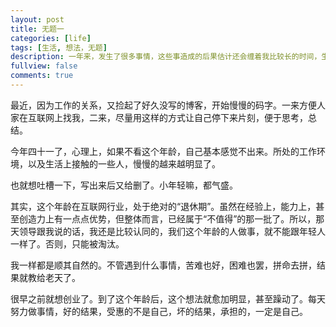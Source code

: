 ```yaml
---
layout: post
title: 无题一
categories: [life]
tags: [生活, 想法，无题]
description: 一年来，发生了很多事情，这些事造成的后果估计还会缠着我比较长的时间，生活，工作，甚至想法都会慢慢的被改变。
fullview: false
comments: true
---
```


最近，因为工作的关系，又捡起了好久没写的博客，开始慢慢的码字。一来方便人家在互联网上找我，二来，尽量用这样的方式让自己停下来片刻，便于思考，总结。

今年四十一了，心理上，如果不看这个年龄，自己基本感觉不出来。所处的工作环境，以及生活上接触的一些人，慢慢的越来越明显了。

也就想吐槽一下，写出来后又给删了。小年轻嘛，都气盛。

其实，这个年龄在互联网行业，处于绝对的“退休期”。虽然在经验上，能力上，甚至创造力上有一点点优势，但整体而言，已经属于“不值得”的那一批了。所以，那天领导跟我说的话，我还是比较认同的，我们这个年龄的人做事，就不能跟年轻人一样了。否则，只能被淘汰。

我一样都是顺其自然的。不管遇到什么事情，苦难也好，困难也罢，拼命去拼，结果就教给老天了。

很早之前就想创业了。到了这个年龄后，这个想法就愈加明显，甚至躁动了。每天努力做事情，好的结果，受惠的不是自己，坏的结果，承担的，一定是自己。


